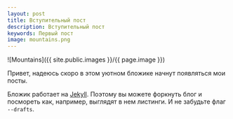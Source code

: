 ```yaml
---
layout: post
title: Вступительный пост
description: Вступительный пост
keywords: Первый пост
image: mountains.png
---
```


![Mountains]({{ site.public.images }}/{{ page.image }})

Привет, надеюсь скоро в этом уютном бложике начнут появляться мои посты. 

Бложик работает на [Jekyll](http://jekyllrb.com). Поэтому вы можете форкнуть блог и посмореть как, например, 
выглядят в нем листинги. И не забудьте флаг `--drafts`.